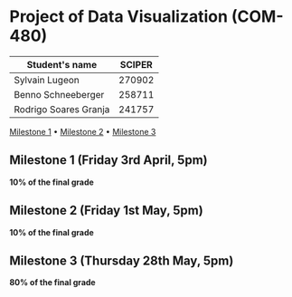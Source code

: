 # Project of Data Visualization (COM-480)

| Student's name | SCIPER |
| -------------- | ------ |
| Sylvain Lugeon |270902  |
| Benno Schneeberger | 258711 |
| Rodrigo Soares Granja | 241757 |

[Milestone 1](#milestone-1-friday-3rd-april-5pm) • [Milestone 2](#milestone-2-friday-1st-may-5pm) • [Milestone 3](#milestone-3-thursday-28th-may-5pm)

## Milestone 1 (Friday 3rd April, 5pm)

**10% of the final grade**


## Milestone 2 (Friday 1st May, 5pm)

**10% of the final grade**




## Milestone 3 (Thursday 28th May, 5pm)

**80% of the final grade**


